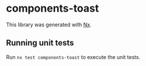 # components-toast

This library was generated with [Nx](https://nx.dev).

## Running unit tests

Run `nx test components-toast` to execute the unit tests.
